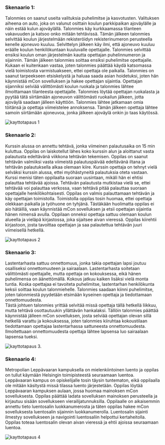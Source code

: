 ### Skenaario 1:

Talonmies on saanut useita valituksia puhelimitse ja kasvotusten. Valituksen aiheena on auto, joka on valunut osittain koulun parkkipaikan ajoväylälle ja näin estää kulun ajoväylällä.
Talonmies käy kurkkaamassa tilanteen vakavuuden ja katsoo onko mitään tehtävissä. Tämän jälkeen talonmies selvittää koulun järjestelmään rekisteröidyn rekisterinumeron perusteella kenelle
ajoneuvo kuuluu. Selvittelyn jälkeen käy ilmi, että ajoneuvo kuuluu eräälle koulun henkilökuntaan kuuluvalle opettajalle. 
Talonmies selvittää ensiksi koulun oman järjestelmän kautta opettajan puhelinnumeron ja sijainnin. Tämän jälkeen talonmies soittaa ensiksi puhelimitse opettajalle. Kukaan ei kuitenkaan vastaa, 
joten talonmies päättää käydä katsomassa vielä toimistosta varmistuakseen, ettei opettaja ole paikalla. 
Talonmies on saanut tarpeekseen etsiskelystä ja haluaa saada asian hoidetuksi, joten hän käynnistää mCon sovelluksen ja hakee opettajan sijaintia. Opettajan sijanniksi selviää välittömästi 
koulun ruokala ja talonmies lähtee ilmoittamaan tilanteesta opettajalle. Talonmies löytää opettajan ruokalasta ja pyytää tätä siirtämään ajoneuvon välittömästi ruokailun jälkeen, 
jotta ajoväylä saadaan jälleen käyttöön. 
Talonmies lähtee jatkamaan omia töitänsä ja opettaja viimeistelee annoksensa. Tämän jälkeen opettaja lähtee samoin siirtämään ajoneuvoa, jonka jälkeen ajoväylä onkin jo taas käytössä. 

![kayttotapaus 1](http://users.metropolia.fi/~mikarul/ohjelmistotuotanto/projekti/kayttis1.png)

### Skenaario 2:

Kurssin alussa on annettu tehtävä, jonka viimeinen palautusaika on 15 min kuluttua. Oppilas on laiskotellut lähes koko kurssin alun ja aloittanut vasta palautusta edeltävänä viikkona tehtävän tekemisen. Oppilas on saanut tehtävän valmiiksi vasta viimeistä palautuspäivää 
edeltävänä iltana ja tehtävän palautuksella alkaa olemaan kiire. Kurssin opettaja on tehnyt vielä selväksi kurssin alussa, 
ettei myöhästyneitä palautuksia oteta vastaan. Kurssi menisi täten oppilaalta suoraan uusintaan, mikäli hän ei ehtisi palauttaa tehtävää ajoissa. Tehtävän palautusta mutkistaa vielä se, 
ettei tehtävää voi palauttaa verkossa, vaan tehtävä pitää palauttaa suoraan opettajalle henkilökohtaisesti. 
Oppilas on valmis palauttamaan tehtävän ja käy opettajan toimistolla. Toimistolla oppilas tosin huomaa, ettei opettaja olekkaan paikalla ja työhuone on tyhjänä. 
Tästäkään huolimatta oppilas ei aio hätäillä, vaan käynnistää mCon sovelluksen ja etsii opettajan sijaintia hänen nimensä avulla. Oppilaan onneksi opettaja sattuu olemaan koulun alueella ja 
vieläpä kirjastossa, joka sijaitsee aivan vieressä. Oppilas kiirehtii kirjastoon, josta tavoittaa opettajan ja saa palautettua tehtävän juuri viimeisellä hetkellä. 

![kayttotapaus 2](http://users.metropolia.fi/~mikarul/ohjelmistotuotanto/projekti/kayttis2.png)

### Skenaario 3:

Lastentarhasta sattuu onnettomuus, jonka takia opettajan lapsi joutuu osalliseksi onnettomuuteen ja sairaalaan. Lastentarhasta soitetaan välittömästi opettajalle, mutta opettaja on kokouksessa, 
eikä hänen puhelimensa on äänettömällä. Kokous jatkuu kaiken lisäksi vielä monta tuntia. Koska opettajaa ei tavoiteta puhelimitse, lastentarhan henkilökunta keksii soittaa koulun talonmiehelle. 
Talonmies saadaan kiinni puhelimitse, joten talonmiestä pyydetään etsimään kyseinen opettaja ja tiedottamaan onnettomuudesta.  
Tästä johtuen talonmies yrittää selvitää missä opettaja tällä hetkellä liikkuu, mutta tehtävä osottautuukin yllättävän hankalaksi. Tällöin talonmies päättää käynnistää jälleen mCon sovelluksen, 
josta selviää opettajan olevan sillä hetkellä varattu ja kokouksessa, joten talonmies kiiruhtaa kokoustilaan tiedottamaan opettajaa lastentarhassa sattuneesta onnettomuudesta. 
Ilmoitettuaan onnettomuudesta opettaja lähtee lapsensa luo sairaalaan lapsensa tueksi.

![kayttotapaus 3.](http://users.metropolia.fi/~mikarul/ohjelmistotuotanto/projekti/kayttis3.png)

### Skenaario 4:

Metropolian Leppävaaran kampuksella on mielenkiintoinen luento ja oppilas on tullut käymään Helsingin toimipisteestä seuraamaan luentoa. Leppävaaran kampus on opiskelijalle tosin täysin 
tuntematon, eikä oppilaalla ole mitään käsitystä missä tilassa luento järjestetään. Oppilas löytää Leppävaaran kampuksen aulaan, jossa huomaa mainoksen mCon sovelluksesta. Oppilas päättää 
ladata sovelluksen mainoksen perusteella ja kirjautuu sisään sovellukseen vierailijatunnuksilla. 
Oppilaalle on aikaisemmin annettu tieto luentosalin luokkanumerosta ja täten oppilas hakee mCon sovelluksesta luentosalin sijainnin luokkanumerolla. Luentosalin sijainti ilmestyy sovellukseen 
ja navigointi luentosaliin helpottui kertaheitolla. Oppilas toteaa luentosalin olevan aivan vieressä ja ehtii ajoissa seuraamaan luentoa. 

![kayttotapaus 4](http://users.metropolia.fi/~mikarul/ohjelmistotuotanto/projekti/kayttis3.png)


